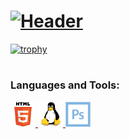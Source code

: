 # [![Header](https://img.itch.zone/aW1nLzU1MDEzMjYuanBn/original/sm0cBk.jpg)](https://plextora.github.io/Web-Page/)


[![trophy](https://github-profile-trophy.vercel.app/?username=plextora&theme=alduin)](https://github.com/ryo-ma/github-profile-trophy)

# <h3 align="left">Languages and Tools:</h3>
<p align="left"> <a href="https://html.spec.whatwg.org/multipage/" target="_blank"> <img src="https://raw.githubusercontent.com/devicons/devicon/master/icons/html5/html5-original-wordmark.svg" alt="html5" width="40" height="40"/> </a> <a href="https://www.linux.org/" target="_blank"> <img src="https://raw.githubusercontent.com/devicons/devicon/master/icons/linux/linux-original.svg" alt="linux" width="40" height="40"/> </a> <a href="https://www.photoshop.com/en" target="_blank"> <img src="https://raw.githubusercontent.com/devicons/devicon/master/icons/photoshop/photoshop-line.svg" alt="photoshop" width="40" height="40"/> </a> </p>
